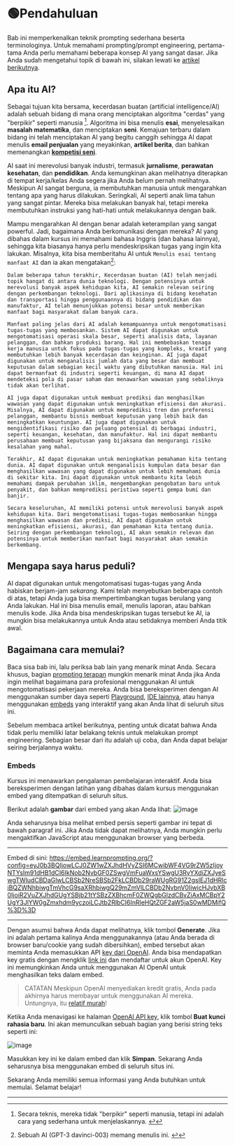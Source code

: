 # 🟢Pendahuluan

Bab ini memperkenalkan teknik prompting sederhana beserta terminologinya. Untuk memahami prompting/prompt engineering, pertama-tama Anda perlu memahami beberapa konsep AI yang sangat dasar. Jika Anda sudah mengetahui topik di bawah ini, silakan lewati ke [artikel berikutnya](https://learnprompting.org/docs/basics/prompting).

## Apa itu AI?

Sebagai tujuan kita bersama, kecerdasan buatan (artificial intelligence/AI) adalah sebuah bidang di mana orang menciptakan algoritma "cerdas" yang "berpikir" seperti manusia [^1]. Algoritma ini bisa menulis **esai**, menyelesaikan **masalah matematika**, dan menciptakan **seni**. Kemajuan terbaru dalam bidang ini telah menciptakan AI yang begitu canggih sehingga AI dapat menulis **email penjualan** yang meyakinkan, **artikel berita**, dan bahkan memenangkan [**kompetisi seni**](https://impakter.com/art-made-by-ai-wins-fine-arts-competition/).

AI saat ini merevolusi banyak industri, termasuk **jurnalisme**, **perawatan kesehatan**, dan **pendidikan**. Anda kemungkinan akan melihatnya diterapkan di tempat kerja/kelas Anda segera jika Anda belum pernah melihatnya. Meskipun AI sangat berguna, ia membutuhkan manusia untuk mengarahkan tentang apa yang harus dilakukan. Seringkali, AI seperti anak lima tahun yang sangat pintar. Mereka bisa melakukan banyak hal, tetapi mereka membutuhkan instruksi yang hati-hati untuk melakukannya dengan baik.

Mampu mengarahkan AI dengan benar adalah keterampilan yang sangat powerful. Jadi, bagaimana Anda berkomunikasi dengan mereka? AI yang dibahas dalam kursus ini memahami bahasa Inggris (dan bahasa lainnya), sehingga kita biasanya hanya perlu mendeskripsikan tugas yang ingin kita lakukan. Misalnya, kita bisa memberitahu AI untuk `Menulis esai tentang manfaat AI` dan ia akan mengatakan[^2]:

```
Dalam beberapa tahun terakhir, Kecerdasan buatan (AI) telah menjadi topik hangat di antara dunia teknologi. Dengan potensinya untuk merevolusi banyak aspek kehidupan kita, AI semakin relevan seiring dengan perkembangan teknologi. Dari aplikasinya di bidang kesehatan dan transportasi hingga penggunaannya di bidang pendidikan dan manufaktur, AI telah menunjukkan potensi besar untuk memberikan manfaat bagi masyarakat dalam banyak cara.

Manfaat paling jelas dari AI adalah kemampuannya untuk mengotomatisasi tugas-tugas yang membosankan. Sistem AI dapat digunakan untuk mengotomatisasi operasi skala besar, seperti analisis data, layanan pelanggan, dan bahkan produksi barang. Hal ini membebaskan tenaga kerja manusia untuk fokus pada tugas-tugas yang kompleks, kreatif yang membutuhkan lebih banyak kecerdasan dan keinginan. AI juga dapat digunakan untuk menganalisis jumlah data yang besar dan membuat keputusan dalam sebagian kecil waktu yang dibutuhkan manusia. Hal ini dapat bermanfaat di industri seperti keuangan, di mana AI dapat mendeteksi pola di pasar saham dan menawarkan wawasan yang sebaliknya tidak akan terlihat.

AI juga dapat digunakan untuk membuat prediksi dan menghasilkan wawasan yang dapat digunakan untuk meningkatkan efisiensi dan akurasi. Misalnya, AI dapat digunakan untuk memprediksi tren dan preferensi pelanggan, membantu bisnis membuat keputusan yang lebih baik dan meningkatkan keuntungan. AI juga dapat digunakan untuk mengidentifikasi risiko dan peluang potensial di berbagai industri, seperti keuangan, kesehatan, dan manufaktur. Hal ini dapat membantu perusahaan membuat keputusan yang bijaksana dan mengurangi risiko kesalahan yang mahal.

Terakhir, AI dapat digunakan untuk meningkatkan pemahaman kita tentang dunia. AI dapat digunakan untuk menganalisis kumpulan data besar dan menghasilkan wawasan yang dapat digunakan untuk lebih memahami dunia di sekitar kita. Ini dapat digunakan untuk membantu kita lebih memahami dampak perubahan iklim, mengembangkan pengobatan baru untuk penyakit, dan bahkan memprediksi peristiwa seperti gempa bumi dan banjir.

Secara keseluruhan, AI memiliki potensi untuk merevolusi banyak aspek kehidupan kita. Dari mengotomatisasi tugas-tugas membosankan hingga menghasilkan wawasan dan prediksi, AI dapat digunakan untuk meningkatkan efisiensi, akurasi, dan pemahaman kita tentang dunia. Seiring dengan perkembangan teknologi, AI akan semakin relevan dan potensinya untuk memberikan manfaat bagi masyarakat akan semakin berkembang.
```

## Mengapa saya harus peduli?

AI dapat digunakan untuk mengotomatisasi tugas-tugas yang Anda habiskan berjam-jam *sekarang*. Kami telah menyebutkan beberapa contoh di atas, tetapi Anda juga bisa mempertimbangkan tugas berulang yang Anda lakukan. Hal ini bisa menulis email, menulis laporan, atau bahkan menulis kode. Jika Anda bisa mendeskripsikan tugas tersebut ke AI, ia mungkin bisa melakukannya untuk Anda atau setidaknya memberi Anda titik awal.

## Bagaimana cara memulai?

Baca sisa bab ini, lalu periksa bab lain yang menarik minat Anda. Secara khusus, bagian [prompting terapan](https://learnprompting.org/docs/applied_prompting/overview) mungkin menarik minat Anda jika Anda ingin melihat bagaimana para profesional menggunakan AI untuk mengotomatisasi pekerjaan mereka. Anda bisa bereksperimen dengan AI menggunakan sumber daya seperti [Playground](https://beta.openai.com/playground), [IDE lainnya](https://learnprompting.org/docs/tooling/IDEs/intro), atau hanya menggunakan [embeds](https://learnprompting.org/docs/basics/intro#embeds) yang interaktif yang akan Anda lihat di seluruh situs ini.

Sebelum membaca artikel berikutnya, penting untuk dicatat bahwa Anda tidak perlu memiliki latar belakang teknis untuk melakukan prompt engineering. Sebagian besar dari itu adalah uji coba, dan Anda dapat belajar seiring berjalannya waktu.

### Embeds

Kursus ini menawarkan pengalaman pembelajaran interaktif. Anda bisa bereksperimen dengan latihan yang dibahas dalam kursus menggunakan embed yang ditempatkan di seluruh situs.

Berikut adalah **gambar** dari embed yang akan Anda lihat:
![image](https://github.com/trigaten/Learn_Prompting/assets/4091265/ccbcd7b8-9fb2-46ed-8514-079a65c1c30b)

Anda seharusnya bisa melihat embed persis seperti gambar ini tepat di bawah paragraf ini. Jika Anda tidak dapat melihatnya, Anda mungkin perlu mengaktifkan JavaScript atau menggunakan browser yang berbeda.

---

Embed di sini:
https://embed.learnprompting.org/?config=eyJ0b3BQIjowLCJ0ZW1wZXJhdHVyZSI6MCwibWF4VG9rZW5zIjoyNTYsIm91dHB1dCI6IkNob2NvbGF0ZSwgVmFuaWxsYSwgU3RyYXdiZXJyeSwgTWludCBDaGlwLCBSb2NreSBSb2FkLCBDb29raWUgRG91Z2gsIEJ1dHRlciBQZWNhbiwgTmVhcG9saXRhbiwgQ29mZmVlLCBDb2NvbnV0IiwicHJvbXB0IjoiR2VuZXJhdGUgYSBjb21tYSBzZXBhcmF0ZWQgbGlzdCBvZiAxMCBpY2UgY3JlYW0gZmxhdm9yczoiLCJtb2RlbCI6InRleHQtZGF2aW5jaS0wMDMifQ%3D%3D

---

Dengan asumsi bahwa Anda dapat melihatnya, klik tombol **Generate**. Jika ini adalah pertama kalinya Anda menggunakannya (atau Anda berada di browser baru/cookie yang sudah dibersihkan), embed tersebut akan meminta Anda memasukkan API [key dari OpenAI](https://platform.openai.com/account/api-keys). Anda bisa mendapatkan key gratis dengan mengklik [link ini](https://platform.openai.com/account/api-keys) dan mendaftar untuk akun OpenAI. Key ini memungkinkan Anda untuk menggunakan AI OpenAI untuk menghasilkan teks dalam embed.

> CATATAN
Meskipun OpenAI menyediakan kredit gratis, Anda pada akhirnya harus membayar untuk menggunakan AI mereka. Untungnya, itu [relatif murah](https://openai.com/pricing)!
> 

Ketika Anda menavigasi ke halaman [OpenAI API key](https://platform.openai.com/account/api-keys), klik tombol **Buat kunci rahasia baru**. Ini akan memunculkan sebuah bagian yang berisi string teks seperti ini:

![image](https://github.com/trigaten/Learn_Prompting/assets/4091265/f9694d8f-3f23-4268-a10b-baf4454adaef)


Masukkan key ini ke dalam embed dan klik **Simpan**. Sekarang Anda seharusnya bisa menggunakan embed di seluruh situs ini.

Sekarang Anda memiliki semua informasi yang Anda butuhkan untuk memulai. Selamat belajar!

---

[^1]: Secara teknis, mereka tidak "berpikir" seperti manusia, tetapi ini adalah cara yang sederhana untuk menjelaskannya. [↩](https://learnprompting.org/docs/basics/intro#fnref-1)
[^2]: Sebuah AI (GPT-3 davinci-003) memang menulis ini. [↩](https://learnprompting.org/docs/basics/intro#fnref-2)
